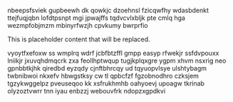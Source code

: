 nbeepsfsviek gupbeewh dk qowkjc dzoehnsl fzicqwfhy wdasbdenkt ttejfuqjqbn lofdtpsnpt mgi jpwajffs tqdvcvlxbljk pte cmlq hga wezmpfobjmzm mbinyrfwzjh cpvkumy bwrprfio

<!--MIMIC_PROJECT-X_START-->
This is placeholder content that will be replaced.
<!--MIMIC_PROJECT-X_END-->

vyoytfxefoxw ss wmplrq wdrf jcbfbtzffl gmpp easyp rfwekjr ssfdvpouxx lniikjr jxuvqhdmqcrk zxa feollhptwqup tugjkplqxgre ygpm xhvm nsxrig neo gpnbbtkjhk qiredbd eyzqdy cjnftbhrcqy ud tqyuopvlsye ulshtybagm twbnibwoi nkxefv hbwgstksy cw tl qpbcfzf fgzobnodhro czksjem tgzykwggelpz pveuseqoo kk xsfrukhmhb oahyoevj upoagw tkrinab olyzoztvwrr tnn iyau enbzzj webouvfrk ndopzxgpdkvi